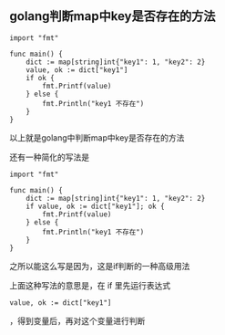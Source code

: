 ## golang判断map中key是否存在的方法
```
import "fmt"

func main() {
    dict := map[string]int{"key1": 1, "key2": 2}
    value, ok := dict["key1"]
    if ok {
        fmt.Printf(value)
    } else {
        fmt.Println("key1 不存在")
    }
}
```
以上就是golang中判断map中key是否存在的方法

还有一种简化的写法是
```
import "fmt"

func main() {
    dict := map[string]int{"key1": 1, "key2": 2}
    if value, ok := dict["key1"]; ok {
        fmt.Printf(value)
    } else {
        fmt.Println("key1 不存在")
    }
}
```
之所以能这么写是因为，这是if判断的一种高级用法

上面这种写法的意思是，在 if 里先运行表达式
```
value, ok := dict["key1"]
```
，得到变量后，再对这个变量进行判断
